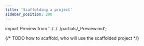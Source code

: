 ```yaml
---
title: 'Scaffolding a project'
sidebar_position: 200
---
```


import Preview from '../../../partials/\_Preview.md';

<Preview />

{/* TODO how to scaffold, who will use the scaffolded project */}